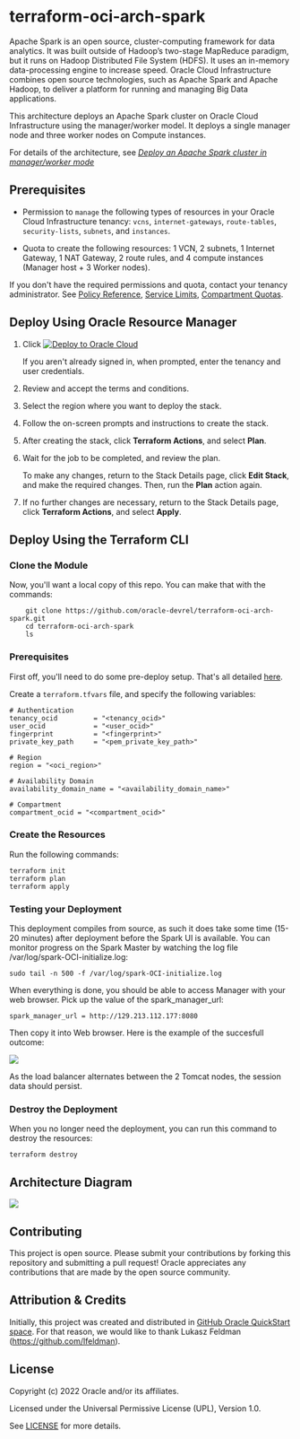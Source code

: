 # terraform-oci-arch-spark

Apache Spark is an open source, cluster-computing framework for data analytics. It was built outside of Hadoop’s two-stage MapReduce paradigm, but it runs on Hadoop Distributed File System (HDFS). It uses an in-memory data-processing engine to increase speed. Oracle Cloud Infrastructure combines open source technologies, such as Apache Spark and Apache Hadoop, to deliver a platform for running and managing Big Data applications.

This architecture deploys an Apache Spark cluster on Oracle Cloud Infrastructure using the manager/worker model. It deploys a single manager node and three worker nodes on Compute instances.

For details of the architecture, see [_Deploy an Apache Spark cluster in manager/worker mode_](https://docs.oracle.com/en/solutions/spark-master-worker-mode/index.html)

## Prerequisites

- Permission to `manage` the following types of resources in your Oracle Cloud Infrastructure tenancy: `vcns`, `internet-gateways`, `route-tables`, `security-lists`, `subnets`, and `instances`.

- Quota to create the following resources: 1 VCN, 2 subnets, 1 Internet Gateway, 1 NAT Gateway, 2 route rules, and 4 compute instances (Manager host + 3 Worker nodes).

If you don't have the required permissions and quota, contact your tenancy administrator. See [Policy Reference](https://docs.cloud.oracle.com/en-us/iaas/Content/Identity/Reference/policyreference.htm), [Service Limits](https://docs.cloud.oracle.com/en-us/iaas/Content/General/Concepts/servicelimits.htm), [Compartment Quotas](https://docs.cloud.oracle.com/iaas/Content/General/Concepts/resourcequotas.htm).

## Deploy Using Oracle Resource Manager

1. Click [![Deploy to Oracle Cloud](https://oci-resourcemanager-plugin.plugins.oci.oraclecloud.com/latest/deploy-to-oracle-cloud.svg)](https://cloud.oracle.com/resourcemanager/stacks/create?region=home&zipUrl=https://github.com/oracle-devrel/terraform-oci-arch-spark/releases/latest/download/terraform-oci-arch-spark-stack-latest.zip)

    If you aren't already signed in, when prompted, enter the tenancy and user credentials.

2. Review and accept the terms and conditions.

3. Select the region where you want to deploy the stack.

4. Follow the on-screen prompts and instructions to create the stack.

5. After creating the stack, click **Terraform Actions**, and select **Plan**.

6. Wait for the job to be completed, and review the plan.

    To make any changes, return to the Stack Details page, click **Edit Stack**, and make the required changes. Then, run the **Plan** action again.

7. If no further changes are necessary, return to the Stack Details page, click **Terraform Actions**, and select **Apply**. 

## Deploy Using the Terraform CLI

### Clone the Module

Now, you'll want a local copy of this repo. You can make that with the commands:

```
    git clone https://github.com/oracle-devrel/terraform-oci-arch-spark.git
    cd terraform-oci-arch-spark
    ls
```

### Prerequisites
First off, you'll need to do some pre-deploy setup.  That's all detailed [here](https://github.com/cloud-partners/oci-prerequisites).

Create a `terraform.tfvars` file, and specify the following variables:

```
# Authentication
tenancy_ocid         = "<tenancy_ocid>"
user_ocid            = "<user_ocid>"
fingerprint          = "<fingerprint>"
private_key_path     = "<pem_private_key_path>"

# Region
region = "<oci_region>"

# Availability Domain 
availability_domain_name = "<availability_domain_name>"

# Compartment
compartment_ocid = "<compartment_ocid>"

````

### Create the Resources
Run the following commands:

    terraform init
    terraform plan
    terraform apply


### Testing your Deployment

This deployment compiles from source, as such it does take some time (15-20 minutes) after deployment before the Spark UI is available.  You can monitor progress on the Spark Master by watching the log file /var/log/spark-OCI-initialize.log:

	sudo tail -n 500 -f /var/log/spark-OCI-initialize.log

When everything is done, you should be able to access Manager with your web browser. Pick up the value of the spark_manager_url:

````
spark_manager_url = http://129.213.112.177:8080
`````

Then copy it into Web browser. Here is the example of the succesfull outcome:

![](./images/outcome.png)

As the load balancer alternates between the 2 Tomcat nodes, the session data should persist.

### Destroy the Deployment
When you no longer need the deployment, you can run this command to destroy the resources:

    terraform destroy

## Architecture Diagram

![](./images/spark-oci.png)

## Contributing

This project is open source.  Please submit your contributions by forking this repository and submitting a pull request!  Oracle appreciates any contributions that are made by the open source community.

## Attribution & Credits
Initially, this project was created and distributed in [GitHub Oracle QuickStart space](https://github.com/oracle-quickstart/oci-redis). For that reason, we would like to thank Lukasz Feldman (https://github.com/lfeldman).

## License
Copyright (c) 2022 Oracle and/or its affiliates.

Licensed under the Universal Permissive License (UPL), Version 1.0.

See [LICENSE](LICENSE) for more details.